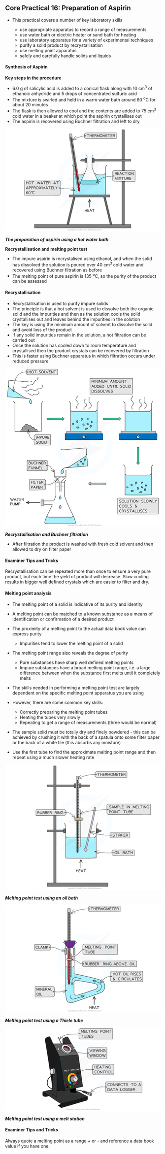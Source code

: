 Core Practical 16: Preparation of Aspirin
-----------------------------------------

* This practical covers a number of key laboratory skills

  + use appropriate apparatus to record a range of measurements
  + use water bath or electric heater or sand bath for heating
  + use laboratory apparatus for a variety of experimental techniques
  + purify a solid product by recrystallisation
  + use melting point apparatus
  + safely and carefully handle solids and liquids

#### Synthesis of Aspirin

<b>Key steps in the procedure</b>

* 6.0 g of salicylic acid is added to a conical flask along with 10 cm<sup>3</sup> of ethanoic anhydride and 5 drops of concentrated sulfuric acid
* The mixture is swirled and held in a warm water bath around 60 <sup>o</sup>C for about 20 minutes
* The flask is then allowed to cool and the contents are added to 75 cm<sup>3</sup> cold water in a beaker at which point the aspirin crystallises out
* The aspirin is recovered using Buchner filtration and left to dry

![Preparation of aspirin, downloadable AS & A Level Chemistry revision notes](8.3.1-Preparation-of-aspirin.png)

<i><b>The preparation of aspirin using a hot water bath</b></i>

<b>Recrystallisation and melting point test</b>

* The impure aspirin is recrystalised using ethanol, and when the solid has dissolved the solution is poured over 40 cm<sup>3</sup> cold water and recovered using Buchner filtration as before
* The melting point of pure aspirin is 135 <sup>o</sup>C, so the purity of the product can be assessed

#### Recrystallisation

* Recrystallisation is used to purify impure solids
* The principle is that a hot solvent is used to dissolve both the organic solid and the impurities and then as the solution cools the solid crystallises out and leaves behind the impurities in the solution
* The key is using the minimum amount of solvent to dissolve the solid and avoid loss of the product
* If any solid impurities remain in the solution, a hot filtration can be carried out
* Once the solution has cooled down to room temperature and crystallised then the product crystals can be recovered by filtration
* This is faster using Buchner apparatus in which filtration occurs under reduced pressure

![Recrystallisation and Buchner filtration, downloadable AS & A Level Chemistry revision notes](8.3.1-Recrystallisation-and-Buchner-filtration.png)

<i><b>Recrystallisation and Buchner filtration </b></i>

* After filtration the product is washed with fresh cold solvent and then allowed to dry on filter paper

#### Examiner Tips and Tricks

Recrystallisation can be repeated more than once to ensure a very pure product, but each time the yield of product will decrease. Slow cooling results in bigger well defined crystals which are easier to filter and dry.

#### Melting point analysis

* The melting point of a solid is indicative of its purity and identity
* A melting point can be matched to a known substance as a means of identification or confirmation of a desired product
* The proximity of a melting point to the actual data book value can express purity

  + Impurities tend to lower the melting point of a solid
* The melting point range also reveals the degree of purity

  + Pure substances have sharp well defined melting points
  + Impure substances have a broad melting point range, i.e. a large difference between when the substance first melts until it completely melts
* The skills needed in performing a melting point test are largely dependent on the specific melting point apparatus you are using
* However, there are some common key skills:

  + Correctly preparing the melting point tubes
  + Heating the tubes very slowly
  + Repeating to get a range of measurements (three would be normal)
* The sample solid must be totally dry and finely powdered - this can be achieved by crushing it with the back of a spatula onto some filter paper or the back of a white tile (this absorbs any moisture)
* Use the first tube to find the approximate melting point range and then repeat using a much slower heating rate

![Melting point using an oil bath, downloadable AS & A Level Chemistry revision notes](8.3.1-Melting-point-using-an-oil-bath.png)

<i><b>Melting point test using an oil bath</b></i>

![](8.3.1-Melting-point-using-a-Thiele-tube.png)

<i><b>Melting point test using a Thiele tube</b></i>

![Melting point using a melt station, downloadable AS & A Level Chemistry revision notes](8.3.1-Melting-point-using-a-melt-station.png)

<i><b>Melting point test using a melt station</b></i>

#### Examiner Tips and Tricks

Always quote a melting point as a range + or - and reference a data book value if you have one.